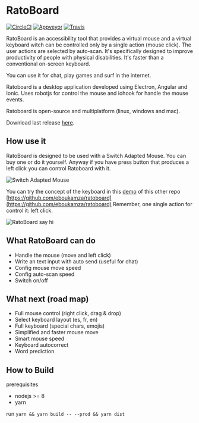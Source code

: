 # RatoBoard

[![CircleCI](https://circleci.com/gh/eboukamza/ratoboard-desktop/tree/master.svg?style=shield)](https://circleci.com/gh/eboukamza/ratoboard-desktop/tree/master)
[![Appveyor](https://ci.appveyor.com/api/projects/status/12jp45s86xu26y5u/branch/master?svg=true)](https://ci.appveyor.com/project/eboukamza/ratoboard-desktop/branch/master)
[![Travis](https://travis-ci.org/eboukamza/ratoboard-desktop.svg?branch=master)](https://travis-ci.org/eboukamza/ratoboard-desktop)

 RatoBoard is an accessibility tool that provides a virtual mouse and a virtual keyboard witch can be controlled only by a single action (mouse click).
 The user actions are selected by auto-scan. It's specifically designed to improve productivity of people with physical disabilities.
 It's faster than a conventional on-screen keyboard.
 
 You can use it for chat, play games and surf in the internet.

 Ratoboard is a desktop application developed using Electron, Angular and Ionic.
 Uses robotjs for control the mouse and iohook for handle the mouse events.
 
 Ratoboard is open-source and multiplatform (linux, windows and mac).

 Download last release [here](https://github.com/eboukamza/ratoboard-desktop/releases).

How use it
---

 RatoBoard is designed to be used with a Switch Adapted Mouse. You can buy one or do it yourself.
 Anyway if you have press button that produces a left click you can control Ratoboard with it.

 ![Switch Adapted Mouse](https://www.imageupload.co.uk/images/2018/05/11/switch-adapted-mouse2.jpg)


 You can try the concept of the keyboard in this [demo](https://eboukamza.github.io/ratoboard/) of this other repo [https://github.com/eboukamza/ratoboard](https://github.com/eboukamza/ratoboard)
 Remember, one single action for control it: left click.

 ![RatoBoard say hi](https://www.imageupload.co.uk/images/2018/05/14/ratoboard-say-hi.gif)

What RatoBoard can do
-----
- Handle the mouse (move and left click)
- Write an text input with auto send (useful for chat)
- Config mouse move speed
- Config auto-scan speed
- Switch on/off

What next (road map)
--
- Full mouse control (right click, drag & drop)
- Select keyboard layout (es, fr, en)
- Full keyboard (special chars, emojis)
- Simplified and faster mouse move
- Smart mouse speed
- Keyboard autocorrect
- Word prediction

How to Build
-----------
prerequisites 

 - nodejs >= 8
 - yarn

run `yarn && yarn build -- --prod && yarn dist`
